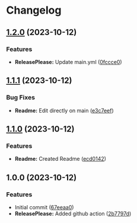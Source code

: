 # Changelog

## [1.2.0](https://github.com/DavidNowakowski/release-please-test-maven/compare/v1.1.1...v1.2.0) (2023-10-12)


### Features

* **ReleasePlease:** Update main.yml ([0fccce0](https://github.com/DavidNowakowski/release-please-test-maven/commit/0fccce04b2d59f0b7d34af895b93c88683be4801))

## [1.1.1](https://github.com/DavidNowakowski/release-please-test-maven/compare/v1.1.0...v1.1.1) (2023-10-12)


### Bug Fixes

* **Readme:** Edit directly on main ([e3c7eef](https://github.com/DavidNowakowski/release-please-test-maven/commit/e3c7eef20f7e8d0d8e8aa8c18f96e08a5788b0f5))

## [1.1.0](https://github.com/DavidNowakowski/release-please-test-maven/compare/v1.0.0...v1.1.0) (2023-10-12)


### Features

* **Readme:** Created Readme ([ecd0142](https://github.com/DavidNowakowski/release-please-test-maven/commit/ecd0142d94e1e6d37ab954024dd7d9f2efc552bf))

## 1.0.0 (2023-10-12)


### Features

* Initial commit ([67eeaa0](https://github.com/DavidNowakowski/release-please-test-maven/commit/67eeaa0d85fd27785a7580d68d684e7688908c5b))
* **ReleasePlease:** Added github action ([2b7797d](https://github.com/DavidNowakowski/release-please-test-maven/commit/2b7797d875457799fcdd66092682bf92f4b9cf2e))
